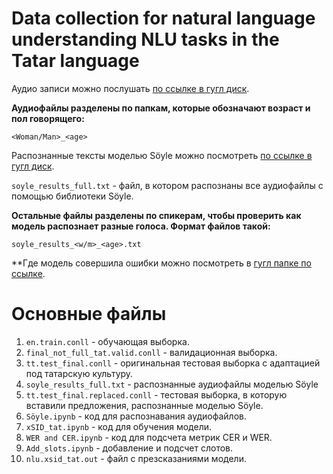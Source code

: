 # Data collection for natural language understanding NLU tasks in the Tatar language

Аудио записи можно послушать [по ссылке в гугл диск](https://drive.google.com/drive/folders/1ZNAoliEhEgSu4WaKN8yGY2GxW4bth9DE?usp=drive_link).

**Аудиофайлы разделены по папкам, которые обозначают возраст и пол говорящего:**

`<Woman/Man>_<age>`

Распознанные тексты моделью Söyle можно посмотреть [по ссылке в гугл диск](https://drive.google.com/drive/folders/1u8EeoMah1fYDgtYevZ8KhRAmHE9OBAJs?usp=sharing). 

`soyle_results_full.txt` - файл, в котором распознаны все аудиофайлы с помощью библиотеки Söyle.

**Остальные файлы разделены по спикерам, чтобы проверить как модель распознает разные голоса. Формат файлов такой:**

`soyle_results_<w/m>_<age>.txt`

**Где модель совершила ошибки можно посмотреть в [гугл папке по ссылке](https://drive.google.com/drive/folders/1-1UDtFa5L1_Tp_D-WfhWJIE0XvL4rrh0?usp=sharing).

# Основные файлы

1) `en.train.conll` - обучающая выборка.
2) `final_not_full_tat.valid.conll` - валидационная выборка.
3) `tt.test_final.conll` - оригинальная тестовая выборка с адаптацией под татарскую культуру.
4) `soyle_results_full.txt` - распознанные аудиофайлы моделью Söyle
5) `tt.test_final.replaced.conll` - тестовая выборка, в которую вставили предложения, распознанные моделью Söyle.
6) `Söyle.ipynb` - код для распознавания аудиофайлов.
7) `xSID_tat.ipynb` - код для обучения модели.
8) `WER and CER.ipynb` - код для подсчета метрик CER и WER.
9) `Add_slots.ipynb` - добавление и подсчет слотов.
10) `nlu.xsid_tat.out` - файл с презсказаниями модели.

